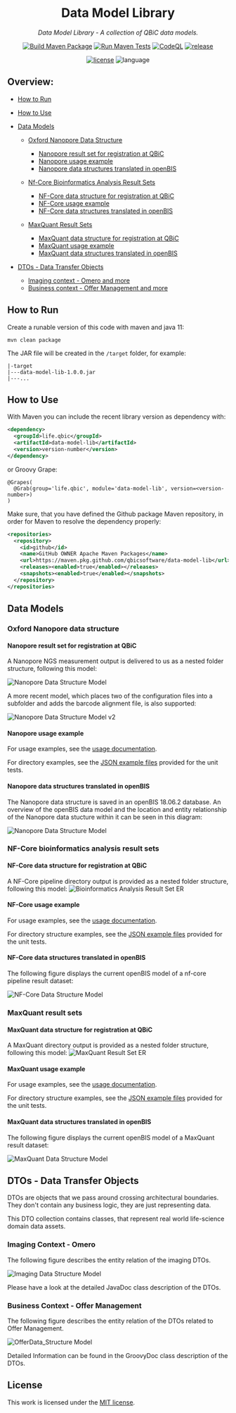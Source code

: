 <div align="center">

# Data Model Library

_Data Model Library - A collection of QBiC data models._


[![Build Maven Package](https://github.com/qbicsoftware/data-model-lib/actions/workflows/build_package.yml/badge.svg)](https://github.com/qbicsoftware/data-model-lib/actions/workflows/build_package.yml)
[![Run Maven Tests](https://github.com/qbicsoftware/data-model-lib/actions/workflows/run_tests.yml/badge.svg)](https://github.com/qbicsoftware/data-model-lib/actions/workflows/run_tests.yml)
[![CodeQL](https://github.com/qbicsoftware/data-model-lib/actions/workflows/codeql-analysis.yml/badge.svg)](https://github.com/qbicsoftware/data-model-lib/actions/workflows/codeql-analysis.yml)
[![release](https://img.shields.io/github/v/release/qbicsoftware/data-model-lib?include_prereleases)](https://github.com/qbicsoftware/data-model-lib/releases)

[![license](https://img.shields.io/github/license/qbicsoftware/data-model-lib)](https://github.com/qbicsoftware/data-model-lib/blob/main/LICENSE)
![language](https://img.shields.io/badge/language-groovy,%20java-blue.svg)

</div>

## Overview:

- [How to Run](#how-to-run)
- [How to Use](#how-to-use)
- [Data Models](#data-models)
    * [Oxford Nanopore Data Structure](#oxford-nanopore-data-structure)
    
        * [Nanopore result set for registration at QBiC](#nanopore-result-set-for-registration-at-qbic)
        * [Nanopore usage example](#nanopore-usage-example)
        * [Nanopore data structures translated in openBIS](#nanopore-data-structures-translated-in-openbis)
        
    * [Nf-Core Bioinformatics Analysis Result Sets](#nf-core-bioinformatics-analysis-result-sets)
    
        * [NF-Core data structure for registration at QBiC](#nf-core-data-structure-for-registration-at-qbic)
        * [NF-Core usage example](#nf-core-usage-example)
        * [NF-Core data structures translated in openBIS](#nf-core-data-structures-translated-in-openbis)
        
    * [MaxQuant Result Sets](#maxquant-result-sets)
        
        * [MaxQuant data structure for registration at QBiC](#maxquant-data-structure-for-registration-at-qbic)
        * [MaxQuant usage example](#maxquant-usage-example)
        * [MaxQuant data structures translated in openBIS](#maxquant-data-structures-translated-in-openbis)   
        
- [DTOs - Data Transfer Objects](#dtos---data-transfer-objects)

    * [Imaging context - Omero and more](#imaging-context---omero)
    * [Business context - Offer Management and more](#business-context---offer-management)

## How to Run

Create a runable version of this code with maven and java 11:

```
mvn clean package
```

The JAR file will be created in the ``/target`` folder, for example:

```
|-target
|---data-model-lib-1.0.0.jar
|---...
```


## How to Use

With Maven you can include the recent library version as dependency with:

```XML
<dependency>
  <groupId>life.qbic</groupId>
  <artifactId>data-model-lib</artifactId>
  <version>version-number</version>
</dependency>
```
or Groovy Grape:

```
@Grapes(
  @Grab(group='life.qbic', module='data-model-lib', version=<version-number>)
)
```

Make sure, that you have defined the Github package Maven repository, in order for Maven to resolve the dependency properly:

```XML
<repositories>
  <repository>
    <id>github</id>
    <name>GitHub OWNER Apache Maven Packages</name>
    <url>https://maven.pkg.github.com/qbicsoftware/data-model-lib</url>
    <releases><enabled>true</enabled></releases>
    <snapshots><enabled>true</enabled></snapshots>
  </repository>
</repositories>
```

## Data Models

### Oxford Nanopore data structure

#### Nanopore result set for registration at QBiC

A Nanopore NGS measurement output is delivered to us as a nested folder structure, following this model:

![Nanopore Data Structure Model](./doc/figures/Nanopore_Data_Structure_Model.svg)

A more recent model, which places two of the configuration files into a subfolder and adds the barcode alignment file, is also supported:

![Nanopore Data Structure Model v2](./doc/figures/Nanopore_Data_Structure_Model_v2.svg)

#### Nanopore usage example

For usage examples, see the [usage documentation](./doc/examples.md).

For directory examples, see the [JSON example files](./src/test/resources) provided for the unit tests.

#### Nanopore data structures translated in openBIS

The Nanopore data structure is saved in an openBIS 18.06.2 database. 
An overview of the openBIS data model and the location and entity relationship of the Nanopore data stucture within it can be seen in this diagram: 

![Nanopore Data Structure Model](./doc/figures/OpenBIS_ER_diagram.png)

### NF-Core bioinformatics analysis result sets

#### NF-Core data structure for registration at QBiC

A NF-Core pipeline directory output is provided as a nested folder structure, following this model:
![Bioinformatics Analysis Result Set ER](./doc/figures/ER_diagram_pipeline_results.png)

#### NF-Core usage example

For usage examples, see the [usage documentation](./doc/examples.md).

For directory structure examples, see the [JSON example files](./src/test/resources/examples/resultset) provided for the unit tests.

#### NF-Core data structures translated in openBIS

The following figure displays the current openBIS model of a nf-core pipeline result dataset:

![NF-Core Data Structure Model](./doc/figures/ER_diagram_pipeline_results_openBIS.png)


### MaxQuant result sets

#### MaxQuant data structure for registration at QBiC

A MaxQuant directory output is provided as a nested folder structure, following this model:
![MaxQuant Result Set ER](./doc/figures/MaxQuant_Data_Structure.png)

#### MaxQuant usage example

For usage examples, see the [usage documentation](./doc/examples.md).

For directory structure examples, see the [JSON example files](./src/test/resources/examples/resultset/maxquant) provided for the unit tests.

#### MaxQuant data structures translated in openBIS

The following figure displays the current openBIS model of a MaxQuant result dataset:

![MaxQuant Data Structure Model](./doc/figures/MaxQuant_openBIS_Data_Model.png)

## DTOs - Data Transfer Objects

DTOs are objects that we pass around crossing architectural boundaries.
They don't contain any business logic, they are just representing data.

This DTO collection contains classes, that represent real world
life-science domain data assets.

### Imaging Context - Omero

The following figure describes the entity relation of the imaging DTOs.

![Imaging Data Structure Model](./doc/figures/Imaging_Data_Structure.png)

Please have a look at the detailed JavaDoc class description of the
DTOs.


### Business Context - Offer Management

The following figure describes the entity relation of the DTOs related to Offer Management.
 
![OfferData_Structure Model](./doc/figures/Offer_Data_Structure.png)

Detailed Information can be found in the GroovyDoc class description of the
DTOs.

## License

This work is licensed under the [MIT license](https://mit-license.org/).
